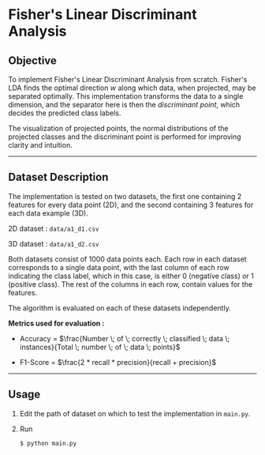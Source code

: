 # Fisher's Linear Discriminant Analysis

## Objective

To implement Fisher's Linear Discriminant Analysis from scratch. Fisher's LDA finds the optimal direction *w* along which data, when projected, may be separated optimally. This implementation transforms the data to a single dimension, and the separator here is then the *discriminant point*, which decides the predicted class labels.

The visualization of projected points, the normal distributions of the projected classes and the discriminant point is performed for improving clarity and intuition.

---

## Dataset Description

The implementation is tested on two datasets, the first one containing 2 features for every data point (2D), and the second containing 3 features for each data example (3D).

2D dataset : `data/a1_d1.csv`

3D dataset : `data/a1_d2.csv`

Both datasets consist of 1000 data points each. Each row in each dataset corresponds to a single data point, with the last column of each row indicating the class label, which in this case, is either 0 (negative class) or 1 (positive class). The rest of the columns in each row, contain values for the features.

The algorithm is evaluated on each of these datasets independently.

**Metrics used for evaluation :**

 - Accuracy = $\frac{Number \; of \; correctly \; classified \; 
 data \; instances}{Total \; number \; of \;  data \; points}$

 - F1-Score = $\frac{2 * recall * precision}{recall + precision}$

---

## Usage

1. Edit the path of dataset on which to test the implementation in `main.py`.

2. Run

   ```shell
   $ python main.py
   ```
